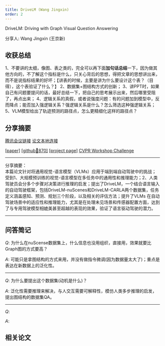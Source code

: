 ```yaml
---
title: DriveLM (Wang Jingxin)
order: 2
---
```


DriveLM: Driving with Graph Visual Question Answering

分享人: Wang Jingxin (王京新) 

## 收获总结

1、不要讲的太细，像图、表之类的，完全可以再下面**加句话总结**一下，因为做其他方向的，不了解这个指标是什么，只关心背后的思想，得把文章的思想讲出来，而不是说指标结果的好坏；【讲表的时候，主要是讲为什么要设计这个表？（目得），这个表验证了什么？】
2、数据集+图结构方式的创新；
3、讲PPT时，如果自己有问题要提问的话，最好总结一下，把自己的思考展示出来，然后哪里受阻了，再点出来；
4、逻辑关系的真假，或者说强度问题：有的问题加到模型中，反而降点；能否加入强逻辑关系？强逻辑关系是什么？怎么筛选这种强逻辑关系；
5、VLM模型给出了轨迹预测的路径点，怎么更精细化这样的路径点？



## 分享摘要



[腾讯会议链接](https://meeting.tencent.com/crm/Knap5rOlcf) [论文本地连接](/tinyweekly/papers/DriveLM_ECCV24_driving_with_language.pdf) 

[[paper]](https://eccv.ecva.net/virtual/2024/poster/130) [[github🌟870]](https://github.com/OpenDriveLab/DriveLM) [[project page]](https://opendrivelab.com/DriveLM/)
[CVPR Workshop Challenge](https://opendrivelab.com/challenge2024/#driving_with_language)


---

分享摘要：</br>
本篇论文针对将通用视觉-语言模型（VLMs）应用于端到端自动驾驶中的挑战；受到1、大规模预训练的视觉-语言模型在多任务中的通用性和推理能力；2、人类驾驶员会分多个步骤对决策进行推理的启发；提出了DriveLM，一个结合语言输入的自动驾驶框架，包括DriveLM-nuScenes和DriveLM-CARLA两个数据集，任务定义涵盖感知、预测、规划三个阶段，以及相关的评估方法；提升了VLMs 在自动驾驶场景中的适应性和推理能力，尤其是在处理未见场景和传感器配置方面，达到了与专用驾驶模型相媲美甚至超越的表现的效果，验证了语言驱动驾驶的潜力。

---

## 问答简记        

$Q:$ 为什么在nuScense数据集上，什么信息也没用组织，直接用，效果就要比Graph图的方式要高？    
  
$A:$  可能只是拿图结构的方式来用，并没有做指令微调(因为数据量太大了)；重点是表达在新数据上的泛化性。

---

$Q:$ 为什么要提出这个数据集(动机是什么)？

$A:$ 泛化性需要推理来解决，与人交互需要可解释性，模仿人类多步推理的启发，提出图结构的数据集QA。

---

$Q:$ 

$A:$ 


## 相关论文

